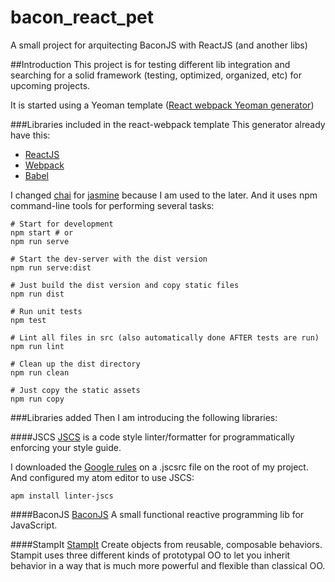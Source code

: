 # bacon_react_pet
A small project for arquitecting BaconJS with ReactJS (and another libs)

##Introduction
This project is for testing different lib integration and searching for a solid
framework (testing, optimized, organized, etc) for upcoming projects.

It is started using a Yeoman template ([React webpack Yeoman generator](https://github.com/newtriks/generator-react-webpack))

###Libraries included in the react-webpack template
This generator already have this:
- [ReactJS](https://facebook.github.io/react/)
- [Webpack](https://facebook.github.io/react/)
- [Babel](https://facebook.github.io/react/)

I changed [chai](http://chaijs.com/) for [jasmine](http://jasmine.github.io/) because I am used to the later.
And it uses npm command-line tools for performing several tasks:

```
# Start for development
npm start # or
npm run serve

# Start the dev-server with the dist version
npm run serve:dist

# Just build the dist version and copy static files
npm run dist

# Run unit tests
npm test

# Lint all files in src (also automatically done AFTER tests are run)
npm run lint

# Clean up the dist directory
npm run clean

# Just copy the static assets
npm run copy
```

###Libraries added
Then I am introducing the following libraries:

####JSCS
[JSCS](http://jscs.info/) is a code style linter/formatter for programmatically enforcing your style guide.

I downloaded the [Google rules](https://google.github.io/styleguide/javascriptguide.xml) on a .jscsrc file on the root of my project.
And configured my atom editor to use JSCS:

`apm install linter-jscs`

####BaconJS
[BaconJS](https://baconjs.github.io) A small functional reactive programming lib for JavaScript.

####StampIt
[StampIt](https://github.com/stampit-org/stampit) Create objects from reusable, composable behaviors. Stampit uses three different kinds of prototypal OO to let you inherit behavior in a way that is much more powerful and flexible than classical OO.
